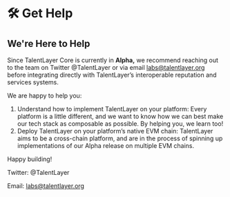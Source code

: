 # 🛠 Get Help

## We're Here to Help

Since TalentLayer Core is currently in **Alpha,** we recommend reaching out to the team on Twitter @TalentLayer or via email labs@talentlayer.org before integrating directly with TalentLayer’s interoperable reputation and services systems.

We are happy to help you:

1. Understand how to implement TalentLayer on your platform: Every platform is a little different, and we want to know how we can best make our tech stack as composable as possible. By helping you, we learn too!
2. Deploy TalentLayer on your platform’s native EVM chain: TalentLayer aims to be a cross-chain platform, and are in the process of spinning up implementations of our Alpha release on multiple EVM chains.

Happy building!

Twitter: @TalentLayer

Email: labs@talentlayer.org

